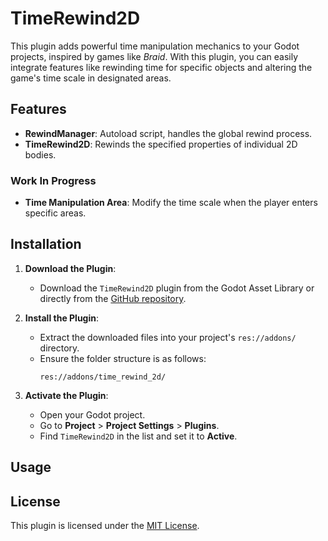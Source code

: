 # TimeRewind2D

This plugin adds powerful time manipulation mechanics to your Godot projects, inspired by games like *Braid*. With this plugin, you can easily integrate features like rewinding time for specific objects and altering the game's time scale in designated areas.

## Features
- **RewindManager**: Autoload script, handles the global rewind process.
- **TimeRewind2D**: Rewinds the specified properties of individual 2D bodies.

### Work In Progress
- **Time Manipulation Area**: Modify the time scale when the player enters specific areas.

## Installation

1. **Download the Plugin**:
   - Download the `TimeRewind2D` plugin from the Godot Asset Library or directly from the [GitHub repository](#).

2. **Install the Plugin**:
   - Extract the downloaded files into your project's `res://addons/` directory.
   - Ensure the folder structure is as follows:
     ```
     res://addons/time_rewind_2d/
     ```

3. **Activate the Plugin**:
   - Open your Godot project.
   - Go to **Project** > **Project Settings** > **Plugins**.
   - Find `TimeRewind2D` in the list and set it to **Active**.

## Usage

## License
This plugin is licensed under the [MIT License](LICENSE).

